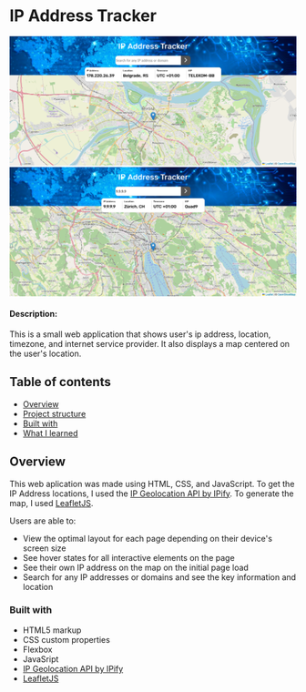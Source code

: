 # IP Address Tracker

![](./screenshot1.png)
![](./screenshot2.png)

#### Description:

This is a small web application that shows user's ip address, location, timezone, and internet service provider. It also displays a map centered on the user's location.

## Table of contents

- [Overview](#overview)
- [Project structure](#project-structure)
- [Built with](#built-with)
- [What I learned](#what-i-learned)

## Overview

This web aplication was made using HTML, CSS, and JavaScript.
To get the IP Address locations, I used the [IP Geolocation API by IPify](https://geo.ipify.org/). To generate the map, I used [LeafletJS](https://leafletjs.com/).

Users are able to:

- View the optimal layout for each page depending on their device's screen size
- See hover states for all interactive elements on the page
- See their own IP address on the map on the initial page load
- Search for any IP addresses or domains and see the key information and location

### Built with

- HTML5 markup
- CSS custom properties
- Flexbox
- JavaSript
- [IP Geolocation API by IPify](https://geo.ipify.org/)
- [LeafletJS](https://leafletjs.com/)
